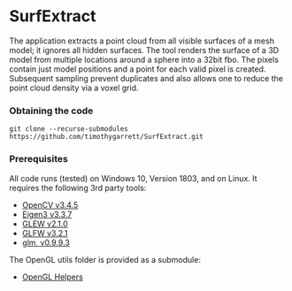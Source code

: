 # SurfExtract
The application extracts a point cloud from all visible surfaces of a mesh model; it ignores all hidden surfaces. 
The tool renders the surface of a 3D model from multiple locations around a sphere into a 32bit fbo. 
The pixels contain just model positions and a point for each valid pixel is created. 
Subsequent sampling prevent duplicates and also allows one to reduce the point cloud density via a voxel grid. 

### Obtaining the code
```console
git clone --recurse-submodules https://github.com/timothygarrett/SurfExtract.git 
```

### Prerequisites
All code runs (tested) on Windows 10, Version 1803, and on Linux.
It requires the following 3rd party tools:
 * [OpenCV v3.4.5](https://opencv.org)
 * [Eigen3 v3.3.7](http://eigen.tuxfamily.org)
 * [GLEW v2.1.0](http://glew.sourceforge.net)
 * [GLFW v3.2.1](https://www.glfw.org)
 * [glm, v0.9.9.3](https://glm.g-truc.net/0.9.9/index.html)
 
The OpenGL utils folder is provided as a submodule:
 * [OpenGL Helpers](https://github.com/timothygarrett/GLSupport.git)
